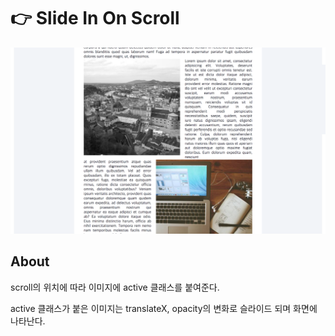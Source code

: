 # 👉 Slide In On Scroll

![title](./img/Readme.png)

## About

scroll의 위치에 따라 이미지에 active 클래스를 붙여준다.

active 클래스가 붙은 이미지는 translateX, opacity의 변화로 슬라이드 되며 화면에 나타난다.

